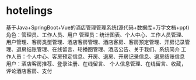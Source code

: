 # hotelings
基于Java+SpringBoot+Vue的酒店管理管理系统(源代码+数据库+万字文档+ppt)角色：管理员、工作人员、用户  管理员：统计图表、个人中心、工作人员管理、用户管理、客房类型管理、酒店客房管理、酒店客房、客房预定管理、开房记录管理、退房结账管理、在线留言、轮播图管理、酒店公告、关于我们、系统简介  工作人员：个人中心、客房预定信息、开房、退房、开房记录信息、退房结账信息  用户：酒店客房推荐、登录注册、在线留言、 个人信息管理、在线留言、收藏，评论酒店客房、支付
